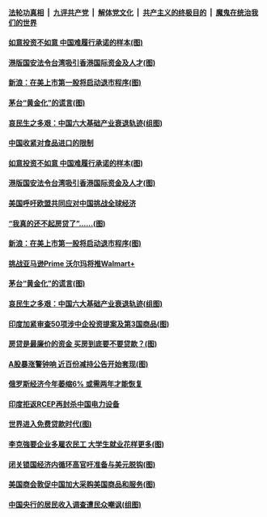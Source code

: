 

####  [法轮功真相](../../../../basic/blob/master/README.md?t=07090231) &nbsp;|&nbsp; [九评共产党](../../../../9ping.md/blob/master/README.md?t=07090231) &nbsp;|&nbsp; [解体党文化](../../../../jtdwh.md/blob/master/README.md?t=07090231)  &nbsp;|&nbsp; [共产主义的终极目的](../../../../gczydzjmd.md/blob/master/README.md?t=07090231) &nbsp;|&nbsp; [魔鬼在统治我们的世界](../../../../mgztzwmdsj.md/blob/master/README.md?t=07090231) 

#### [如意投资不如意 中国难履行承诺的样本(图)](../pages/p5/939080.md?t=07090231) 

#### [港版国安法令台湾吸引香港国际资金及人才(图)](../pages/p5/939076.md?t=07090231) 

#### [新浪：在美上市第一股将启动退市程序(图)](../pages/p5/939023.md?t=07090231) 

#### [茅台“黄金化”的谎言(图)](../pages/p5/939017.md?t=07090231) 

#### [哀民生之多艰：中国六大基础产业衰退轨迹(组图)](../pages/p5/939007.md?t=07090231) 


#### [中国收紧对食品进口的限制](../pages/p5/939082.md?t=07090231) 

#### [如意投资不如意 中国难履行承诺的样本(图)](../pages/p5/939080.md?t=07090231) 

#### [港版国安法令台湾吸引香港国际资金及人才(图)](../pages/p5/939076.md?t=07090231) 

#### [美国呼吁欧盟共同应对中国挑战全球经济](../pages/p5/939074.md?t=07090231) 

#### [“我真的还不起房贷了”……(图)](../pages/p5/939012.md?t=07090231) 

#### [新浪：在美上市第一股将启动退市程序(图)](../pages/p5/939023.md?t=07090231) 

#### [挑战亚马逊Prime 沃尔玛将推Walmart+](../pages/p5/939020.md?t=07090231) 

#### [茅台“黄金化”的谎言(图)](../pages/p5/939017.md?t=07090231) 

#### [哀民生之多艰：中国六大基础产业衰退轨迹(组图)](../pages/p5/939007.md?t=07090231) 


#### [印度加紧审查50项涉中企投资提案及第3国商品(图)](../pages/p5/938987.md?t=07090231) 

#### [房贷是最廉价的资金 买房到底要不要贷款？(图)](../pages/p5/938982.md?t=07090231) 

#### [A股暴涨警钟响 近百份减持公告开始套现(图)](../pages/p5/938981.md?t=07090231) 

#### [俄罗斯经济今年萎缩6% 或需两年才能恢复](../pages/p5/938968.md?t=07090231) 

#### [印度拒返RCEP再封杀中国电力设备](../pages/p5/938910.md?t=07090231) 

#### [世界进入免费贷款时代(图)](../pages/p5/938900.md?t=07090231) 

#### [李克強要企业多雇农民工 大学生就业花样更多(图)](../pages/p5/938870.md?t=07090231) 

#### [闭关锁国经济内循环高官吁准备与美元脱钩(图)](../pages/p5/938898.md?t=07090231) 

#### [美国商会敦促中国加大采购美国商品和服务(图)](../pages/p5/938895.md?t=07090231) 

#### [中国央行的居民收入调查遭民众嘲讽(组图)](../pages/p5/938858.md?t=07090231) 

